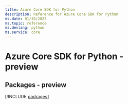 ```yaml
---
title: Azure Core SDK for Python
description: Reference for Azure Core SDK for Python
ms.date: 01/30/2025
ms.topic: reference
ms.devlang: python
ms.service: core
---
```

# Azure Core SDK for Python - preview
## Packages - preview
[!INCLUDE [packages](core-index.md)]